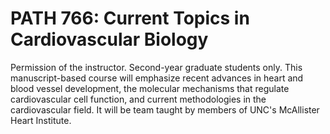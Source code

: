 # PATH 766: Current Topics in Cardiovascular Biology

Permission of the instructor. Second-year graduate students only. This manuscript-based course will emphasize recent advances in heart and blood vessel development, the molecular mechanisms that regulate cardiovascular cell function, and current methodologies in the cardiovascular field. It will be team taught by members of UNC's McAllister Heart Institute.